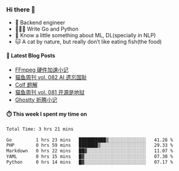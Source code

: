 ### Hi there 👋

- 🔧 Backend engineer
- 👨🏻‍💻 Write Go and Python
- 🔭 Know a little something about ML, DL(specially in NLP)
- 🐱 A cat by nature, but really don’t like eating fish(the food)

#### 📖 Latest Blog Posts
<!-- BLOG-POST-LIST:START -->
- [FFmpeg 硬件加速小记](https://ameow.xyz/archives/ffmpeg-hardware-acclerate)
- [猫鱼周刊 vol. 082 AI 遗忘国耻](https://ameow.xyz/archives/weekly-082)
- [Colf 题解](https://ameow.xyz/archives/colf-solutions)
- [猫鱼周刊 vol. 081 开源是地狱](https://ameow.xyz/archives/weekly-081)
- [Ghostty 折腾小记](https://ameow.xyz/archives/configuring-ghostty)
<!-- BLOG-POST-LIST:END -->

#### ⏱️ This week I spent my time on
<!--START_SECTION:waka-->

```txt
Total Time: 3 hrs 21 mins

Go         1 hrs 23 mins   ██████████▒░░░░░░░░░░░░░░   41.28 %
PHP        0 hrs 59 mins   ███████▒░░░░░░░░░░░░░░░░░   29.33 %
Markdown   0 hrs 22 mins   ██▓░░░░░░░░░░░░░░░░░░░░░░   11.07 %
YAML       0 hrs 15 mins   █▓░░░░░░░░░░░░░░░░░░░░░░░   07.30 %
Python     0 hrs 14 mins   █▓░░░░░░░░░░░░░░░░░░░░░░░   07.17 %
```

<!--END_SECTION:waka-->

<!--
**LeslieLeung/LeslieLeung** is a ✨ _special_ ✨ repository because its `README.md` (this file) appears on your GitHub profile.

Here are some ideas to get you started:

- 🔭 I’m currently working on ...
- 🌱 I’m currently learning ...
- 👯 I’m looking to collaborate on ...
- 🤔 I’m looking for help with ...
- 💬 Ask me about ...
- 📫 How to reach me: ...
- 😄 Pronouns: ...
- ⚡ Fun fact: ...
-->
